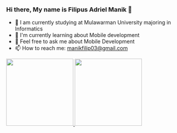 ### Hi there, My name is Filipus Adriel Manik 👋

- 🔭 I am currently studying at Mulawarman University majoring in Informatics
- 🌱 I'm currently learning about Mobile development
- 💬 Feel free to ask me about Mobile Development
- 📫 How to reach me: manikfilip03@gmail.com
<!-- - ⚡ Fun fact: I'm Freelance! -->

<p align="left">
<a href="https://github.com/Kuuhaku456">
  <img height="180em" src="https://github-readme-stats-eight-theta.vercel.app/api?username=Kuuhaku456&show_icons=true&theme=algolia&include_all_commits=true&count_private=true"/>
  <img height="180em" src="https://github-readme-stats-eight-theta.vercel.app/api/top-langs/?username=Kuuhaku456&layout=compact&langs_count=8&theme=algolia"/>
</a>
</p>

<div display="flex">
   <img src="https://img.shields.io/badge/Flutter-02569B?style=for-the-badge&logo=flutter&logoColor=white" alt=""> 
   <img src="https://img.shields.io/badge/React-20232A?style=for-the-badge&logo=react&logoColor=61DAFB" alt="">
  <img src="https://img.shields.io/badge/Dart-0175C2?style=for-the-badge&logo=dart&logoColor=white" alt=""/>
  <img src="https://img.shields.io/badge/Node.js-43853D?style=for-the-badge&logo=node.js&logoColor=white" alt="">
  <img src="https://img.shields.io/badge/Arduino-43853D?style=for-the-badge&logo=arduino&logoColor=white" alt="">
  <img src="https://img.shields.io/badge/Python-43853D?style=for-the-badge&logo=python&logoColor=white" alt="">
<img 
</div>
